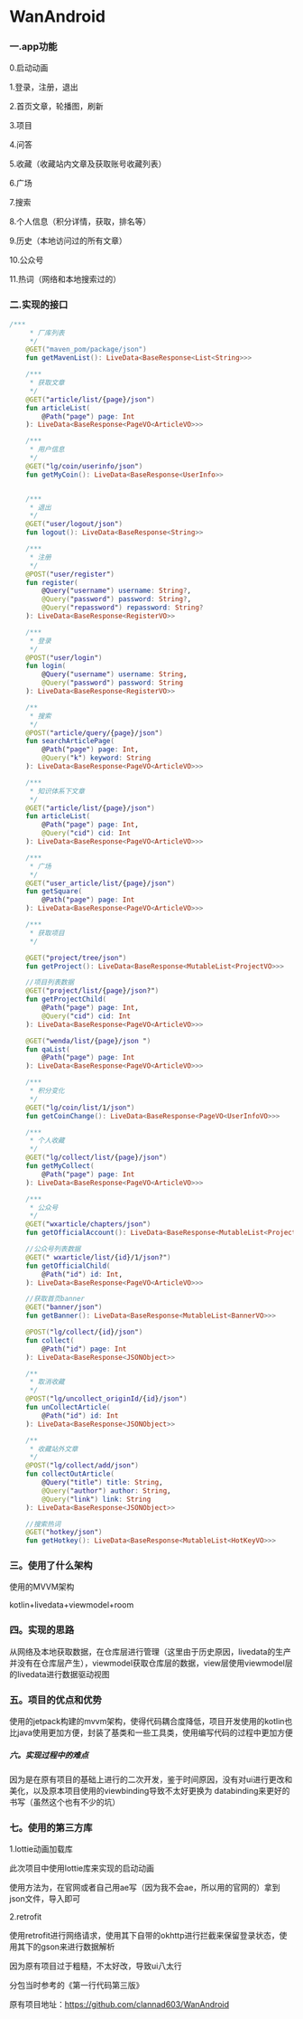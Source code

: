 # WanAndroid

### 一.app功能

0.启动动画

1.登录，注册，退出

2.首页文章，轮播图，刷新

3.项目

4.问答

5.收藏（收藏站内文章及获取账号收藏列表）

6.广场

7.搜索

8.个人信息（积分详情，获取，排名等）

9.历史（本地访问过的所有文章）

10.公众号

11.热词（网络和本地搜索过的）

### 二.实现的接口

```kotlin
/***
     * 厂库列表
     */
    @GET("maven_pom/package/json")
    fun getMavenList(): LiveData<BaseResponse<List<String>>>

    /***
     * 获取文章
     */
    @GET("article/list/{page}/json")
    fun articleList(
        @Path("page") page: Int
    ): LiveData<BaseResponse<PageVO<ArticleVO>>>

    /***
     * 用户信息
     */
    @GET("lg/coin/userinfo/json")
    fun getMyCoin(): LiveData<BaseResponse<UserInfo>>


    /***
     * 退出
     */
    @GET("user/logout/json")
    fun logout(): LiveData<BaseResponse<String>>

    /***
     * 注册
     */
    @POST("user/register")
    fun register(
        @Query("username") username: String?,
        @Query("password") password: String?,
        @Query("repassword") repassword: String?
    ): LiveData<BaseResponse<RegisterVO>>

    /***
     * 登录
     */
    @POST("user/login")
    fun login(
        @Query("username") username: String,
        @Query("password") password: String
    ): LiveData<BaseResponse<RegisterVO>>

    /**
     * 搜索
     */
    @POST("article/query/{page}/json")
    fun searchArticlePage(
        @Path("page") page: Int,
        @Query("k") keyword: String
    ): LiveData<BaseResponse<PageVO<ArticleVO>>>

    /***
     * 知识体系下文章
     */
    @GET("article/list/{page}/json")
    fun articleList(
        @Path("page") page: Int,
        @Query("cid") cid: Int
    ): LiveData<BaseResponse<PageVO<ArticleVO>>>

    /***
     * 广场
     */
    @GET("user_article/list/{page}/json")
    fun getSquare(
        @Path("page") page: Int
    ): LiveData<BaseResponse<PageVO<ArticleVO>>>

    /***
     * 获取项目
     */

    @GET("project/tree/json")
    fun getProject(): LiveData<BaseResponse<MutableList<ProjectVO>>>

    //项目列表数据
    @GET("project/list/{page}/json?")
    fun getProjectChild(
        @Path("page") page: Int,
        @Query("cid") cid: Int
    ): LiveData<BaseResponse<PageVO<ArticleVO>>>

    @GET("wenda/list/{page}/json ")
    fun qaList(
        @Path("page") page: Int
    ): LiveData<BaseResponse<PageVO<ArticleVO>>>

    /***
     * 积分变化
     */
    @GET("lg/coin/list/1/json")
    fun getCoinChange(): LiveData<BaseResponse<PageVO<UserInfoVO>>>

    /***
     * 个人收藏
     */
    @GET("lg/collect/list/{page}/json")
    fun getMyCollect(
        @Path("page") page: Int
    ): LiveData<BaseResponse<PageVO<ArticleVO>>>

    /***
     * 公众号
     */
    @GET("wxarticle/chapters/json")
    fun getOfficialAccount(): LiveData<BaseResponse<MutableList<ProjectVO>>>

    //公众号列表数据
    @GET(" wxarticle/list/{id}/1/json?")
    fun getOfficialChild(
        @Path("id") id: Int,
    ): LiveData<BaseResponse<PageVO<ArticleVO>>>

    //获取首页banner
    @GET("banner/json")
    fun getBanner(): LiveData<BaseResponse<MutableList<BannerVO>>>

    @POST("lg/collect/{id}/json")
    fun collect(
        @Path("id") page: Int
    ): LiveData<BaseResponse<JSONObject>>

    /**
     * 取消收藏
     */
    @POST("lg/uncollect_originId/{id}/json")
    fun unCollectArticle(
        @Path("id") id: Int
    ): LiveData<BaseResponse<JSONObject>>

    /**
     * 收藏站外文章
     */
    @POST("lg/collect/add/json")
    fun collectOutArticle(
        @Query("title") title: String,
        @Query("author") author: String,
        @Query("link") link: String
    ): LiveData<BaseResponse<JSONObject>>

    //搜索热词
    @GET("hotkey/json")
    fun getHotkey(): LiveData<BaseResponse<MutableList<HotKeyVO>>>
```

### 三。使用了什么架构

使用的MVVM架构

kotlin+livedata+viewmodel+room

### 四。实现的思路

从网络及本地获取数据，在仓库层进行管理（这里由于历史原因，livedata的生产并没有在仓库层产生），viewmodel获取仓库层的数据，view层使用viewmodel层的livedata进行数据驱动视图

### 五。项目的优点和优势

使用的jetpack构建的mvvm架构，使得代码耦合度降低，项目开发使用的kotlin也比java使用更加方便，封装了基类和一些工具类，使用编写代码的过程中更加方便

##### 六。实现过程中的难点

因为是在原有项目的基础上进行的二次开发，鉴于时间原因，没有对ui进行更改和美化，以及原本项目使用的viewbinding导致不太好更换为 databinding来更好的书写（虽然这个也有不少的坑）

### 七。使用的第三方库

1.lottie动画加载库

此次项目中使用lottie库来实现的启动动画

使用方法为，在官网或者自己用ae写（因为我不会ae，所以用的官网的）拿到json文件，导入即可

2.retrofit

使用retrofit进行网络请求，使用其下自带的okhttp进行拦截来保留登录状态，使用其下的gson来进行数据解析




因为原有项目过于粗糙，不太好改，导致ui八太行

分包当时参考的《第一行代码第三版》

原有项目地址：https://github.com/clannad603/WanAndroid

